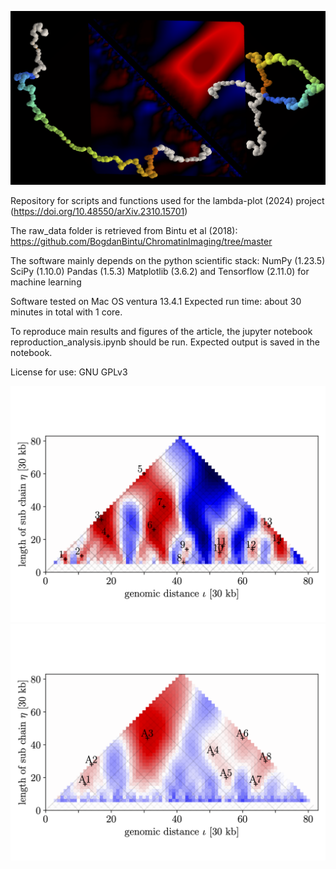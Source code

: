 ![](https://raw.githubusercontent.com/michael-liefsoens/Lambdaplot/master/cover_image.png?token=GHSAT0AAAAAACVCXWUQV77OMWEZNASXBIZQZU3UWXA)


Repository for scripts and functions used for the lambda-plot (2024) project
(https://doi.org/10.48550/arXiv.2310.15701)

The raw_data folder is retrieved from Bintu et al (2018): https://github.com/BogdanBintu/ChromatinImaging/tree/master


The software mainly depends on the python scientific stack:
NumPy (1.23.5)
SciPy (1.10.0)
Pandas (1.5.3)
Matplotlib (3.6.2)
and Tensorflow (2.11.0) for machine learning


Software tested on Mac OS ventura 13.4.1
Expected run time: about 30 minutes in total with 1 core.

To reproduce main results and figures of the article, the jupyter notebook reproduction_analysis.ipynb should be run. Expected output is saved in the notebook.

License for use: GNU GPLv3

![](https://raw.githubusercontent.com/michael-liefsoens/Lambdaplot/master/experimental_Lambda_plot_numbered_untreated.png?token=GHSAT0AAAAAACVCXWUQ53JVSBEEN5UID6H4ZU3UXSA)
![](https://raw.githubusercontent.com/michael-liefsoens/Lambdaplot/master/experimental_Lambda_plot_numbered_6h-auxin.png?token=GHSAT0AAAAAACVCXWUQS7WJBGT6IRUEV23IZU3UT5A)
